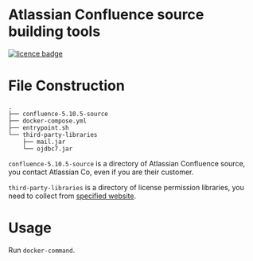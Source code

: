 Atlassian Confluence source building tools
=========================

[![licence badge]][licence]

# File Construction

```
.
├── confluence-5.10.5-source
├── docker-compose.yml
├── entrypoint.sh
└── third-party-libraries
    ├── mail.jar
    └── ojdbc7.jar
```

`confluence-5.10.5-source` is a directory of Atlassian Confluence source, you contact Atlassian Co, even if you are their customer. 

`third-party-libraries` is a directory of license permission libraries, you need to collect from [specified website](https://developer.atlassian.com/confdev/development-resources/building-confluence-from-source-code).

# Usage

Run `docker-command`.

[licence]: <LICENSE>
[licence badge]: http://img.shields.io/badge/license-MIT-blue.svg?style=flat
